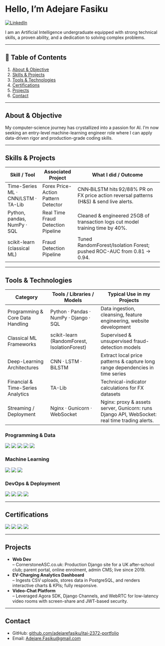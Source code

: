 # Hello, I’m Adejare Fasiku  
[![LinkedIn](https://img.shields.io/badge/-LinkedIn-0072b1?style=for-the-badge&logo=linkedin&logoColor=white)](https://linkedin.com/in/adejarefasiku)  

I am an Artificial Intelligence undergraduate equipped with strong technical skills, a proven ability, and a dedication to solving complex problems.

---

## 📑 Table of Contents
1. [About & Objective](#about--objective)  
2. [Skills & Projects](#skills--projects)  
3. [Tools & Technologies](#tools--technologies)  
4. [Certifications](#certifications)  
5. [Projects](#projects)  
6. [Contact](#contact)  

---

## About & Objective
My computer-science journey has crystallized into a passion for AI. I’m now seeking an entry-level machine-learning engineer role where I can apply data-driven rigor and production-grade coding skills.

---


## Skills & Projects

| Skill / Tool                                  | Associated Project                  | What I did / Outcome                                                                    |
|-----------------------------------------------|-------------------------------------|-----------------------------------------------------------------------------------------|
| Time-Series ML · CNN/LSTM · TA-Lib            | Forex Price-Action Pattern Detector | CNN‑BiLSTM hits 92/88% PR on FX price action reversal patterns (H&S) & send live alerts.|
| Python, pandas, NumPy · SQL                   | Real Time Fraud Detection Pipeline  | Cleaned & engineered 25GB of transaction logs cut model training time by 40%.           |
| scikit-learn (classical ML)                   | Fraud Detection Pipeline            | Tuned RandomForest/Isolation Forest; pushed ROC-AUC from 0.81 → 0.94.                   |



---

## Tools & Technologies
| Category                          | Tools / Libraries / Models                  | Typical Use in my Projects                                                                         |
|-----------------------------------|---------------------------------------------|----------------------------------------------------------------------------------------------------|
| Programming & Core Data Handling  | Python · Pandas · NumPy · Django · SQL      | Data ingestion, cleansing, feature engineering, website development                                |
| Classical ML Frameworks           | scikit-learn (RandomForest, IsolationForest)| Supervised & unsupervised fraud-detection models                                                   |
| Deep-Learning Architectures       | CNN · LSTM · BiLSTM                         | Extract local price patterns & capture long range dependencies in time series                      |
| Financial & Time-Series Analytics | TA-Lib                                      | Technical-indicator calculations for FX datasets                                                   |
| Streaming / Deployment            | Nginx · Gunicorn · WebSocket                | Nginx: proxy & assets server, Gunicorn: runs Django API, WebSocket: real time trading alerts.      |

### Programming & Data  
<div>
<img src="https://img.shields.io/badge/-Python-3776AB?style=for-the-badge&logo=python&logoColor=white"/>
<img src="https://img.shields.io/badge/-pandas-150458?style=for-the-badge&logo=pandas&logoColor=white"/>
<img src="https://img.shields.io/badge/-NumPy-013243?style=for-the-badge&logo=numpy&logoColor=white"/>
<img src="https://img.shields.io/badge/-Django-092E20?style=for-the-badge&logo=django&logoColor=white"/>
<img src="https://img.shields.io/badge/-SQL-4479A1?style=for-the-badge&logo=postgresql&logoColor=white"/>
</div>

### Machine Learning  
<div>
<img src="https://img.shields.io/badge/-scikit--learn-F7931E?style=for-the-badge&logo=scikit-learn&logoColor=white"/>
<img src="https://img.shields.io/badge/-TensorFlow-FF6F00?style=for-the-badge&logo=tensorflow&logoColor=white"/>
<img src="https://img.shields.io/badge/-PyTorch-EE4C2C?style=for-the-badge&logo=pytorch&logoColor=white"/>
</div>

### DevOps & Deployment  
<div>
<img src="https://img.shields.io/badge/-Nginx-009639?style=for-the-badge&logo=nginx&logoColor=white"/>
<img src="https://img.shields.io/badge/-Gunicorn-499848?style=for-the-badge&logo=gunicorn&logoColor=white"/>
<img src="https://img.shields.io/badge/-WebSocket-0081BC?style=for-the-badge&logo=websocket&logoColor=white"/>
<img src="https://img.shields.io/badge/-AWS-232F3E?style=for-the-badge&logo=Amazon%20AWS&logoColor=white"/>
</div>

---

## Certifications
<div>
<img src="https://img.shields.io/badge/-AWS-232F3E?style=for-the-badge&logo=Amazon%20AWS&logoColor=white"/>
<img src="https://img.shields.io/badge/-ServiceNow-43B02A?style=for-the-badge&logo=ServiceNow&logoColor=white"/>
<img src="https://img.shields.io/badge/-Microsoft%20Office-D83B01?style=for-the-badge&logo=Microsoft%20Office&logoColor=white"/>
<img src="https://img.shields.io/badge/-A%2B-4D4D4D?style=for-the-badge&logo=CompTIA&logoColor=white"/>
</div>

---

## Projects
- **Web Dev**  
  – CornerstoneASC.co.uk: Production Django site for a UK after-school club; parent portal, online enrolment, admin CMS; live since 2019.  
- **EV-Charging Analytics Dashboard**  
  – Ingests CSV uploads, stores data in PostgreSQL, and renders interactive charts & KPIs; fully responsive.  
- **Video-Chat Platform**  
  – Leveraged Agora SDK, Django Channels, and WebRTC for low-latency video rooms with screen-share and JWT-based security.  

---

## Contact
- GitHub: [github.com/adejarefasiku/itai-2372-portfolio](https://github.com/AdejareFasiku/AdejareFasiku.git)
- Email: [Adejare.Fasiku@gmail.com](mailto:Adejare.Fasiku@gmail.com)
